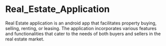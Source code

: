 # Real_Estate_Application
Real Estate application is an android app that facilitates property buying, selling, renting, or leasing. The application incorporates various features and functionalities that cater to the needs of both buyers and sellers in the real estate market.  
